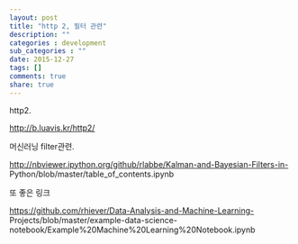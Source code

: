 ```yaml
---
layout: post
title: "http 2, 필터 관련"
description: ""
categories : development
sub_categories : ""
date: 2015-12-27
tags: []
comments: true
share: true
---
```


http2.

http://b.luavis.kr/http2/

  

머신러닝 filter관련.

http://nbviewer.ipython.org/github/rlabbe/Kalman-and-Bayesian-Filters-in-
Python/blob/master/table_of_contents.ipynb

  

또 좋은 링크

https://github.com/rhiever/Data-Analysis-and-Machine-Learning-
Projects/blob/master/example-data-science-
notebook/Example%20Machine%20Learning%20Notebook.ipynb

